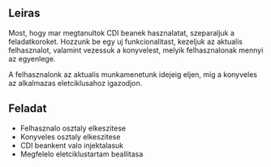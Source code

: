 <h2>Leiras</h2>

Most, hogy mar megtanultok CDI beanek hasznalatat, szeparaljuk a feladatkoroket.
Hozzunk be egy uj funkcionalitast, kezeljuk az aktualis felhasznalot, valamint vezessuk a konyvelest, melyik felhasznalonak
mennyi az egyenlege.

A felhasznalonk az aktualis munkamenetunk idejeig eljen, mig a konyveles az alkalmazas eletciklusahoz igazodjon.

<h2>Feladat</h2>

- Felhasznalo osztaly elkeszitese
- Konyveles osztaly elkeszitese
- CDI beankent valo injektalasuk
- Megfelelo eletciklustartam beallitasa